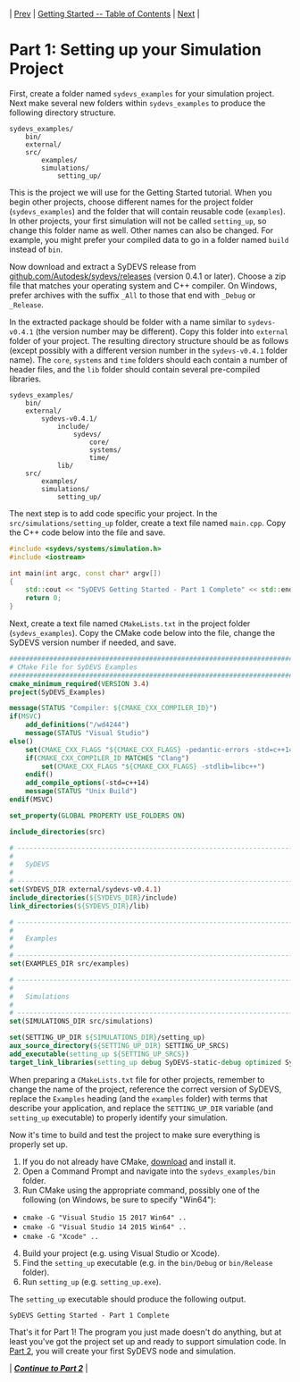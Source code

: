 | [Prev](index.html) | [Getting Started -- Table of Contents](index.html) | [Next](part02.html) |
# Part 1:  Setting up your Simulation Project

First, create a folder named `sydevs_examples` for your simulation project. Next make several new folders within `sydevs_examples` to produce the following directory structure.

```
sydevs_examples/
    bin/
    external/
    src/
        examples/
        simulations/
            setting_up/
```

This is the project we will use for the Getting Started tutorial. When you begin other projects, choose different names for the project folder (`sydevs_examples`) and the folder that will contain reusable code (`examples`). In other projects, your first simulation will not be called `setting_up`, so change this folder name as well. Other names can also be changed. For example, you might prefer your compiled data to go in a folder named `build` instead of `bin`.

Now download and extract a SyDEVS release from [github.com/Autodesk/sydevs/releases](https://github.com/Autodesk/sydevs/releases) (version 0.4.1 or later). Choose a zip file that matches your operating system and C++ compiler. On Windows, prefer archives with the suffix `_All` to those that end with `_Debug` or `_Release`.

In the extracted package should be folder with a name similar to `sydevs-v0.4.1` (the version number may be different). Copy this folder into `external` folder of your project. The resulting directory structure should be as follows (except possibly with a different version number in the `sydevs-v0.4.1` folder name). The `core`, `systems` and `time` folders should each contain a number of header files, and the `lib` folder should contain several pre-compiled libraries.
```
sydevs_examples/
    bin/
    external/
        sydevs-v0.4.1/
            include/
                sydevs/
                    core/
                    systems/
                    time/
            lib/
    src/
        examples/
        simulations/
            setting_up/
```

The next step is to add code specific your project. In the `src/simulations/setting_up` folder, create a text file named `main.cpp`. Copy the C++ code below into the file and save.

```cpp
#include <sydevs/systems/simulation.h>
#include <iostream>

int main(int argc, const char* argv[])
{
    std::cout << "SyDEVS Getting Started - Part 1 Complete" << std::endl;
    return 0;
}
```

Next, create a text file named `CMakeLists.txt` in the project folder (`sydevs_examples`). Copy the CMake code below into the file, change the SyDEVS version number if needed, and save.

```cmake
################################################################################
# CMake File for SyDEVS Examples
################################################################################
cmake_minimum_required(VERSION 3.4)
project(SyDEVS_Examples)

message(STATUS "Compiler: ${CMAKE_CXX_COMPILER_ID}")
if(MSVC)
    add_definitions("/wd4244")
    message(STATUS "Visual Studio")
else()
    set(CMAKE_CXX_FLAGS "${CMAKE_CXX_FLAGS} -pedantic-errors -std=c++14 ${WARNING_FLAGS}")
    if(CMAKE_CXX_COMPILER_ID MATCHES "Clang")
        set(CMAKE_CXX_FLAGS "${CMAKE_CXX_FLAGS} -stdlib=libc++")
    endif()
    add_compile_options(-std=c++14)
    message(STATUS "Unix Build")
endif(MSVC)

set_property(GLOBAL PROPERTY USE_FOLDERS ON)

include_directories(src)

# ------------------------------------------------------------------------------
#
#   SyDEVS
#
# ------------------------------------------------------------------------------
set(SYDEVS_DIR external/sydevs-v0.4.1)
include_directories(${SYDEVS_DIR}/include)
link_directories(${SYDEVS_DIR}/lib)

# ------------------------------------------------------------------------------
#
#   Examples
#
# ------------------------------------------------------------------------------
set(EXAMPLES_DIR src/examples)

# ------------------------------------------------------------------------------
#
#   Simulations
#
# ------------------------------------------------------------------------------
set(SIMULATIONS_DIR src/simulations)

set(SETTING_UP_DIR ${SIMULATIONS_DIR}/setting_up)
aux_source_directory(${SETTING_UP_DIR} SETTING_UP_SRCS)
add_executable(setting_up ${SETTING_UP_SRCS})
target_link_libraries(setting_up debug SyDEVS-static-debug optimized SyDEVS-static)
```

When preparing a `CMakeLists.txt` file for other projects, remember to change the name of the project, reference the correct version of SyDEVS, replace the `Examples` heading (and the `examples` folder) with terms that describe your application, and replace the `SETTING_UP_DIR` variable (and `setting_up` executable) to properly identify your simulation.

Now it's time to build and test the project to make sure everything is properly set up.

1. If you do not already have CMake, [download](http://www.cmake.org/) and install it.
2. Open a Command Prompt and navigate into the `sydevs_examples/bin` folder.
3. Run CMake using the appropriate command, possibly one of the following (on Windows, be sure to specify "Win64"):
  - `cmake -G "Visual Studio 15 2017 Win64" ..`
  - `cmake -G "Visual Studio 14 2015 Win64" ..`
  - `cmake -G "Xcode" ..`
4. Build your project (e.g. using Visual Studio or Xcode).
5. Find the `setting_up` executable (e.g. in the `bin/Debug` or `bin/Release` folder).
6. Run `setting_up` (e.g. `setting_up.exe`).

The `setting_up` executable should produce the following output.

```
SyDEVS Getting Started - Part 1 Complete
```

That's it for Part 1! The program you just made doesn't do anything, but at least you've got the project set up and ready to support simulation code. In [Part 2](part02.html), you will create your first SyDEVS node and simulation.

| [***Continue to Part 2***](part02.html) |
